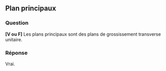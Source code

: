 ## Plan principaux

### Question

**[V ou F]** Les plans principaux sont des plans de grossissement transverse unitaire.

### Réponse

Vrai.

